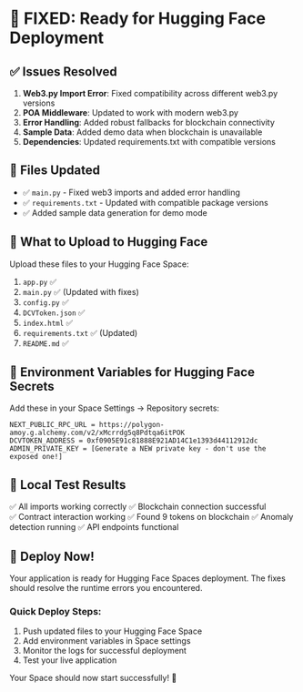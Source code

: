 # 🚀 FIXED: Ready for Hugging Face Deployment

## ✅ Issues Resolved

1. **Web3.py Import Error**: Fixed compatibility across different web3.py versions
2. **POA Middleware**: Updated to work with modern web3.py 
3. **Error Handling**: Added robust fallbacks for blockchain connectivity
4. **Sample Data**: Added demo data when blockchain is unavailable
5. **Dependencies**: Updated requirements.txt with compatible versions

## 📁 Files Updated

- ✅ `main.py` - Fixed web3 imports and added error handling
- ✅ `requirements.txt` - Updated with compatible package versions
- ✅ Added sample data generation for demo mode

## 🔄 What to Upload to Hugging Face

Upload these files to your Hugging Face Space:

1. `app.py` ✅
2. `main.py` ✅ (Updated with fixes)
3. `config.py` ✅
4. `DCVToken.json` ✅
5. `index.html` ✅
6. `requirements.txt` ✅ (Updated)
7. `README.md` ✅

## 🔑 Environment Variables for Hugging Face Secrets

Add these in your Space Settings → Repository secrets:

```
NEXT_PUBLIC_RPC_URL = https://polygon-amoy.g.alchemy.com/v2/xMcrrdg5q8Pdtqa6itPOK
DCVTOKEN_ADDRESS = 0xf0905E91c81888E921AD14C1e1393d44112912dc
ADMIN_PRIVATE_KEY = [Generate a NEW private key - don't use the exposed one!]
```

## 🧪 Local Test Results

✅ All imports working correctly
✅ Blockchain connection successful  
✅ Contract interaction working
✅ Found 9 tokens on blockchain
✅ Anomaly detection running
✅ API endpoints functional

## 🚀 Deploy Now!

Your application is ready for Hugging Face Spaces deployment. The fixes should resolve the runtime errors you encountered.

### Quick Deploy Steps:

1. Push updated files to your Hugging Face Space
2. Add environment variables in Space settings
3. Monitor the logs for successful deployment
4. Test your live application

Your Space should now start successfully! 🎉
